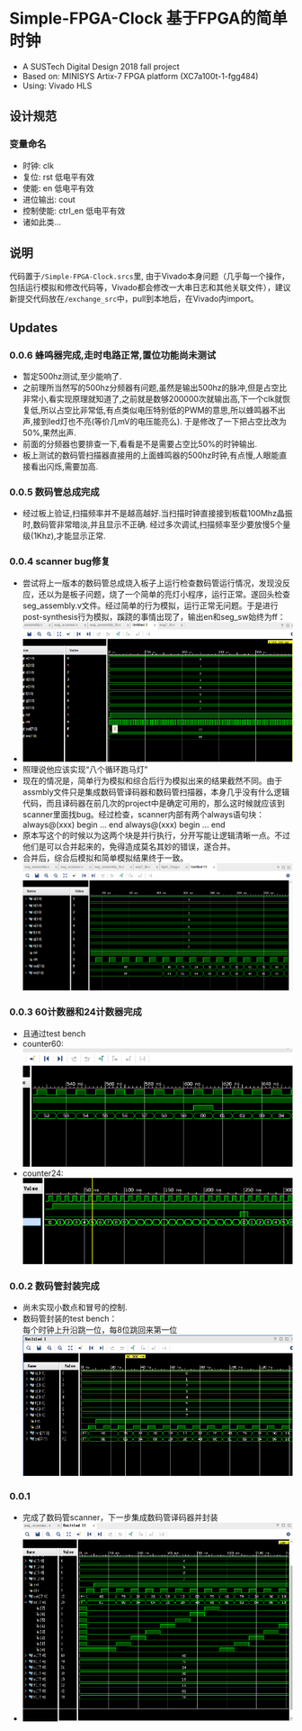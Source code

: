# Simple-FPGA-Clock 基于FPGA的简单时钟
* A SUSTech Digital Design 2018 fall project  
* Based on: MINISYS Artix-7 FPGA platform  (XC7a100t-1-fgg484)
* Using: Vivado HLS
## 设计规范
### 变量命名
* 时钟: clk
* 复位: rst 低电平有效
* 使能: en 低电平有效
* 进位输出: cout 
* 控制使能: ctrl_en 低电平有效
* 诸如此类...
## 说明
代码置于`/Simple-FPGA-Clock.srcs`里, 由于Vivado本身问题（几乎每一个操作，包括运行模拟和修改代码等，Vivado都会修改一大串日志和其他关联文件），建议新提交代码放在`/exchange_src`中，pull到本地后，在Vivado内import。
## Updates
### 0.0.6 蜂鸣器完成,走时电路正常,置位功能尚未测试
* 暂定500hz测试,至少能响了.
* 之前理所当然写的500hz分频器有问题,虽然是输出500hz的脉冲,但是占空比非常小,看实现原理就知道了,之前就是数够200000次就输出高,下一个clk就恢复低,所以占空比非常低,有点类似电压特别低的PWM的意思,所以蜂鸣器不出声,接到led灯也不亮(等价几mV的电压能亮么). 于是修改了一下把占空比改为50%,果然出声.
* 前面的分频器也要排查一下,看看是不是需要占空比50%的时钟输出.
* 板上测试的数码管扫描器直接用的上面蜂鸣器的500hz时钟,有点慢,人眼能直接看出闪烁,需要加高.
### 0.0.5 数码管总成完成
* 经过板上验证,扫描频率并不是越高越好.当扫描时钟直接接到板载100Mhz晶振时,数码管非常暗淡,并且显示不正确. 经过多次调试,扫描频率至少要放慢5个量级(1Khz),才能显示正常.
### 0.0.4 scanner bug修复
* 尝试将上一版本的数码管总成烧入板子上运行检查数码管运行情况，发现没反应，还以为是板子问题，烧了一个简单的亮灯小程序，运行正常。遂回头检查seg_assembly.v文件。经过简单的行为模拟，运行正常无问题。于是进行post-synthesis行为模拟，蹊跷的事情出现了，输出en和seg_sw始终为ff：
* ![post-syn-sim-fail](https://github.com/TsingWei/Simple-FPGA-Clock/blob/master/img/post-syn-sim-fail.PNG)
* 照理说他应该实现“八个循环跑马灯”
* 现在的情况是，简单行为模拟和综合后行为模拟出来的结果截然不同。由于assmbly文件只是集成数码管译码器和数码管扫描器，本身几乎没有什么逻辑代码，而且译码器在前几次的project中是确定可用的，那么这时候就应该到scanner里面找bug。经过检查，scanner内部有两个always语句块：
    always@(xxx) begin
        ...
    end
    always@(xxx) begin
        ...
    end
* 原本写这个的时候以为这两个块是并行执行，分开写能让逻辑清晰一点。不过他们是可以合并起来的，免得造成莫名其妙的错误，遂合并。
* 合并后，综合后模拟和简单模拟结果终于一致。
    ![post-syn-sim-pass](https://github.com/TsingWei/Simple-FPGA-Clock/blob/master/img/post-syn-sim-pass.PNG)
### 0.0.3 60计数器和24计数器完成
* 且通过test bench
* counter60:  
    ![c60](https://github.com/TsingWei/Simple-FPGA-Clock/blob/master/img/counter60_tb.png)
* counter24:  
    ![c24](https://github.com/TsingWei/Simple-FPGA-Clock/blob/master/img/counter24_tb.png)
### 0.0.2 数码管封装完成
* 尚未实现小数点和冒号的控制.  
* 数码管封装的test bench：  
    每个时钟上升沿跳一位，每8位跳回来第一位  
    ![scanner_tb](https://github.com/TsingWei/Simple-FPGA-Clock/blob/master/img/seg_assembly_tb.png)

### 0.0.1
* 完成了数码管scanner，下一步集成数码管译码器并封装
* ![scanner_tb](https://github.com/TsingWei/Simple-FPGA-Clock/blob/master/img/scanner_tb.png)

